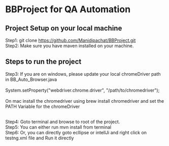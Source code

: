 # BBProject for QA Automation

## Project Setup on your local machine

Step1: git clone https://github.com/Manidipachat/BBProject.git <br />
Step2: Make sure you have maven installed on your machine. <br />



## Steps to run the project
Step3: If you are on windows, please update your local chromeDriver path in BB_Auto_Browser.java </br></br>
       System.setProperty("webdriver.chrome.driver", "/path/to/chromedriver");
       </br></br>
       On mac install the chromedriver using brew install chromedriver and set the PATH Variable for the chromeDriver </br></br>
       
    
    
Step4: Goto terminal and browse to root of the project. <br />
Step5: You can either run mvn install from terminal <br />
Step6: Or, you can directly goto ecllipse or intellJi and right click on testng.xml file and Run it directly <br />

